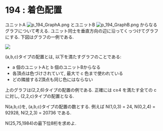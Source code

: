 # 194 : 着色配置

ユニットA ![p\_194\_GraphA.png](http://web.archive.org/web/20161031113154im\_/http://projecteuler.net/project/images/p\_194\_GraphA.png) とユニットB ![p\_194\_GraphB.png](http://web.archive.org/web/20161031113154im\_/http://projecteuler.net/project/images/p\_194\_GraphB.png) からなるグラフについて考える. ユニット同士を垂直方向の辺に沿ってくっつけてグラフにする. 下図はグラフの一例である.

![](https://projecteuler.net/project/images/p194\_Fig.png)

(a,b,c)タイプの配置とは, 以下を満たすグラフのことである:

* a 個のユニットAと b 個のユニットBからなる
* 各頂点は色づけされていて, 最大で c 色まで使われている
* どの隣接する2頂点も同じ色にはならない

上のグラフは(2,2,6)タイプの配置の例である. 正確には c≥4 を満たす全ての c に対し, (2,2,c)タイプの配置となる.

N(a,b,c)を, (a,b,c)タイプの配置の数とする. 例えば N(1,0,3) = 24, N(0,2,4) = 92928, N(2,2,3) = 20736 である.

N(25,75,1984)の最下位8桁を求めよ.
